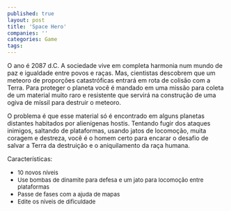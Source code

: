 ```yaml
---
published: true
layout: post
title: 'Space Hero'
companies: ''
categories: Game
tags: 
---
```

O ano é 2087 d.C. A sociedade vive em completa harmonia num mundo de paz e igualdade entre povos e raças. Mas, cientistas descobrem que um meteoro de proporções catastróficas entrará em rota de colisão com a Terra. Para proteger o planeta você é mandado em uma missão para coleta de um material muito raro e resistente que servirá na construção de uma ogiva de míssil para destruir o meteoro.







O problema é que esse material só é encontrado em alguns planetas distantes habitados por alienígenas hostis. Tentando fugir dos ataques inimigos, saltando de plataformas, usando jatos de locomoção, muita coragem e destreza, você é o homem certo para encarar o desafio de salvar a Terra da destruição e o aniquilamento da raça humana.




Características:

<ul>
	<li><span style="font-size: small;">10 novos níveis</span></li>
	<li><span style="font-size: small;">Use bombas de dinamite para defesa e um jato para locomoção entre plataformas</span></li>
	<li><span style="font-size: small;">Passe de fases com a ajuda de mapas</span></li>
	<li><span style="font-size: small;">Edite os níveis de dificuldade</span></li>
</ul>